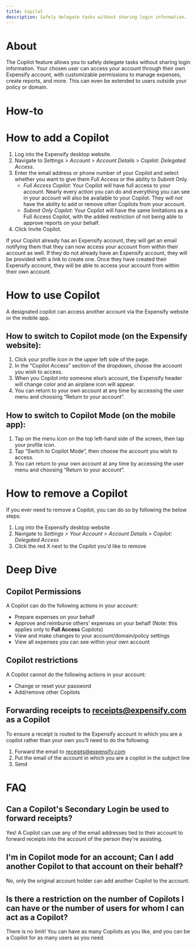 ```yaml
---
title: Copilot
description: Safely delegate tasks without sharing login information.
---
```


# About
The Copilot feature allows you to safely delegate tasks without sharing login information. Your chosen user can access your account through their own Expensify account, with customizable permissions to manage expenses, create reports, and more. This can even be extended to users outside your policy or domain.

# How-to
# How to add a Copilot
1. Log into the Expensify desktop website.
2. Navigate to *Settings > Account > Account Details > _Copilot: Delegated Access_*.
3. Enter the email address or phone number of your Copilot and select whether you want to give them Full Access or the ability to Submit Only.
   - *Full Access Copilot*: Your Copilot will have full access to your account. Nearly every action you can do and everything you can see in your account will also be available to your Copilot. They *will not* have the ability to add or remove other Copilots from your account.
   - *Submit Only Copilot*: Your Copilot will have the same limitations as a Full Access Copilot, with the added restriction of not being able to approve reports on your behalf.
4. Click Invite Copilot.

If your Copilot already has an Expensify account, they will get an email notifying them that they can now access your account from within their account as well.
If they do not already have an Expensify account, they will be provided with a link to create one. Once they have created their Expensify account, they will be able to access your account from within their own account.

# How to use Copilot
A designated copilot can access another account via the Expensify website or the mobile app.

## How to switch to Copilot mode (on the Expensify website):
1. Click your profile icon in the upper left side of the page.
2. In the “Copilot Access” section of the dropdown, choose the account you wish to access.
3. When you Copilot into someone else’s account, the Expensify header will change color and an airplane icon will appear.
4. You can return to your own account at any time by accessing the user menu and choosing “Return to your account”.

## How to switch to Copilot Mode (on the mobile app):
1. Tap on the menu icon on the top left-hand side of the screen, then tap your profile icon.
2. Tap “Switch to Copilot Mode”, then choose the account you wish to access.
3. You can return to your own account at any time by accessing the user menu and choosing “Return to your account”.

# How to remove a Copilot
If you ever need to remove a Copilot, you can do so by following the below steps:
1. Log into the Expensify desktop website
2. Navigate to *Settings > Your Account > Account Details > _Copilot: Delegated Access_*
3. Click the red X next to the Copilot you'd like to remove


# Deep Dive
## Copilot Permissions
A Copilot can do the following actions in your account:
- Prepare expenses on your behalf
- Approve and reimburse others' expenses on your behalf (Note: this applies only to **Full Access** Copilots)
- View and make changes to your account/domain/policy settings
- View all expenses you can see within your own account

## Copilot restrictions
A Copilot cannot do the following actions in your account: 
- Change or reset your password
- Add/remove other Copilots

## Forwarding receipts to receipts@expensify.com as a Copilot
To ensure a receipt is routed to the Expensify account in which you are a copilot rather than your own you’ll need to do the following:
1. Forward the email to receipts@expensify.com
2. Put the email of the account in which you are a copilot in the subject line
3. Send


# FAQ
## Can a Copilot's Secondary Login be used to forward receipts?
Yes! A Copilot can use any of the email addresses tied to their account to forward receipts into the account of the person they're assisting.

## I'm in Copilot mode for an account; Can I add another Copilot to that account on their behalf?
No, only the original account holder can add another Copilot to the account.
## Is there a restriction on the number of Copilots I can have or the number of users for whom I can act as a Copilot?
There is no limit! You can have as many Copilots as you like, and you can be a Copilot for as many users as you need.
